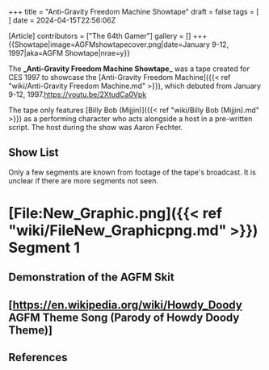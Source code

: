 +++
title = "Anti-Gravity Freedom Machine Showtape"
draft = false
tags = [ ]
date = 2024-04-15T22:56:06Z

[Article]
contributors = ["The 64th Gamer"]
gallery = []
+++
{{Showtape|image=AGFMshowtapecover.png|date=January 9-12, 1997|aka=AGFM Showtape|nrae=y}}

The **_Anti-Gravity Freedom Machine Showtape**_ was a tape created for CES 1997 to showcase the [Anti-Gravity Freedom Machine]({{< ref "wiki/Anti-Gravity Freedom Machine.md" >}}), which debuted from January 9-12, 1997.<ref name=':0'>https://youtu.be/2XtudCa0Vpk</ref>

The tape only features [Billy Bob (Mijjin)]({{< ref "wiki/Billy Bob (Mijjin).md" >}}) as a performing character who acts alongside a host in a pre-written script. The host during the show was Aaron Fechter.<ref name=':0' />

## Show List ##
Only a few segments are known from footage of the tape's broadcast. It is unclear if there are more segments not seen.<ref name=':0' />

# **[File:New_Graphic.png]({{< ref "wiki/FileNew_Graphicpng.md" >}})** **Segment 1**
## Demonstration of the AGFM Skit
## [https://en.wikipedia.org/wiki/Howdy_Doody AGFM Theme Song (Parody of Howdy Doody Theme)]

## References ##